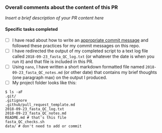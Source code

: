 ### Overall comments about the content of this PR

*Insert a brief description of your PR content here*

#### Specific tasks completed

- [ ] I have read about how to write an [appropriate commit message](https://chris.beams.io/posts/git-commit/) and followed these practices for my commit messages on this repo.
- [ ] I have redirected the output of my completed script to a text log file called `2018-09-23_fasta_QC_log.txt` (or whatever the date is when you run it) and that file is included in this PR.
- [ ] Using `nano`, I have written a short markdown formatted file named `2018-09-23_fasta_QC_notes.md` (or other date) that contains my brief thoughts (one paragraph max) on the output I produced.
- [ ] My project folder looks like this:

```
$ ls -aF
.git/
.gitignore
.github/pull_request_template.md
2018-09-23_fasta_QC_log.txt
2018-09-23_fasta_QC_notes.md
README.md # that's this file
fasta_QC_checks.sh
data/ # don't need to add or commit
```


